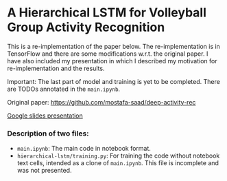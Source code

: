 # A Hierarchical LSTM for Volleyball Group Activity Recognition

This is a re-implementation of the paper below. 
The re-implementation is in TensorFlow and there are some modifications w.r.t. the original paper.
I have also included my presentation in which I described my motivation for re-implementation and the results.

Important: 
The last part of model and training is yet to be completed.
There are TODOs annotated in the `main.ipynb`.

Original paper:
https://github.com/mostafa-saad/deep-activity-rec

[Google slides presentation](https://docs.google.com/presentation/d/e/2PACX-1vTDV0O45cAwInrPV0fZg6x_jfNVDcJFPLvjteJpqso2duBRKlBNOu93wRHCGpMRTIS9jZ-2qq5kjo7e/pub?start=false&loop=false&delayms=30000)

### Description of two files:
- `main.ipynb`: The main code in notebook format.
- `hierarchical-lstm/training.py`: For training the code without notebook text cells, intended as a clone of `main.ipynb`. This file is incomplete and was not presented.
